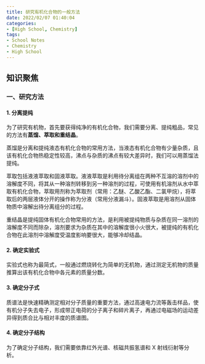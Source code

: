 ```yaml
---
title: 研究有机化合物的一般方法
date: 2022/02/07 01:40:04
categories:
- [High School, Chemistry]
tags:
- School Notes
- Chemistry
- High School
---
```


## 知识聚焦

### 一、研究方法

#### 1. 分离提纯

为了研究有机物，首先要获得纯净的有机化合物，我们需要分离、提纯粗品，常见的方法有**蒸馏、萃取和重结晶**。

蒸馏是分离和提纯液态有机化合物的常用方法，当液态有机化合物有少量杂质，且该有机化合物热稳定性较高，沸点与杂质的沸点有较大差异时，我们可以用蒸馏法提纯。

萃取包括液液萃取和固液萃取。液液萃取是利用待分离组在两种不互溶的溶剂中的溶解度不同，将其从一种溶剂转移到另一种溶剂的过程，可使用有机溶剂从水中萃取有机化合物，萃取用剂称为萃取剂（常用：乙醚、乙酸乙酯、二氯甲烷），将萃取后的两层液体分开的操作称为分液（常用分液漏斗）。固液萃取是用溶剂从固体物质中溶解出待分离组分的过程。

重结晶是提纯固体有机化合物常用的方法，是利用被提纯物质与杂质在同一溶剂的溶解度不同而除杂，溶剂要求为杂质在其中的溶解度很小火很大，被提纯的有机化合物在此溶剂中溶解度受温度影响要很大，能够冷却结晶。

#### 2. 确定实验式

实验式也称为最简式，一般通过燃烧转化为简单的无机物，通过测定无机物的质量推算出该有机化合物中各元素的质量分数。

#### 3. 确定分子式

质谱法是快速精确测定相对分子质量的重要方法，通过高速电力流等轰击样品，使有机分子失去电子，形成带正电荷的分子离子和碎片离子，再通过电磁场的运动差异得到质合比与相对丰度的质谱图。

#### 4. 确定分子结构

为了确定分子结构，我们需要依靠红外光谱、核磁共振氢谱和 X 射线衍射等分析。
